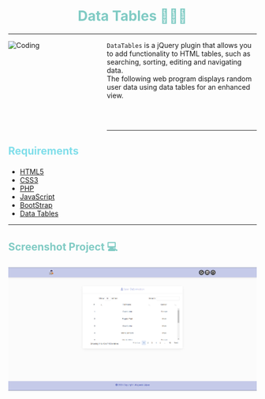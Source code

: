 # <h1 align="center" style="color: #80cbc4;"> Data Tables 👨🏻‍💻 </h1> <hr>  

<img align="left" alt="Coding" width="200" height="200" src="https://venturesadvertising.co.in/wp-content/uploads/2023/05/Career.gif">

` DataTables ` is a jQuery plugin that allows you to add functionality to HTML tables, such as searching, sorting, editing and navigating data. <br>
The following web program displays random user data using data tables for an enhanced view.

<br> <br> 
<hr>  

## <p align="left" style="color: #80deea;"> Requirements </p>

- [HTML5](https://developer.mozilla.org/es/docs/Web/HTML) 
- [CSS3](https://developer.mozilla.org/es/docs/Web/CSS)
- [PHP](https://www.php.net/manual/es/intro-whatis.php)
- [JavaScript](https://developer.mozilla.org/es/docs/Web/JavaScript)
- [BootStrap](https://mdbootstrap.com/)
- [Data Tables](https://datatables.net/)


<hr>  

## <p align="left" style="color: #80cbc4;"> Screenshot Project 💻 </p>

<!-- 🔶 [Project Website]() -->

![Screenshot](assets/img/Screenshot.png)
